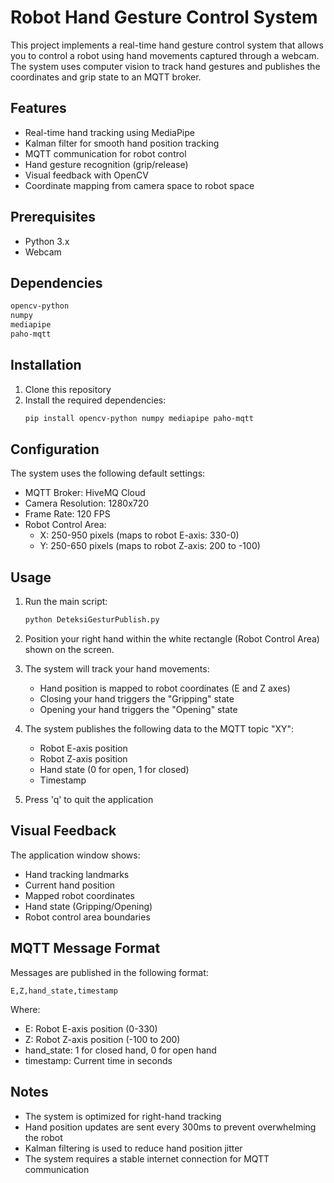 # Robot Hand Gesture Control System

This project implements a real-time hand gesture control system that allows you to control a robot using hand movements captured through a webcam. The system uses computer vision to track hand gestures and publishes the coordinates and grip state to an MQTT broker.

## Features

- Real-time hand tracking using MediaPipe
- Kalman filter for smooth hand position tracking
- MQTT communication for robot control
- Hand gesture recognition (grip/release)
- Visual feedback with OpenCV
- Coordinate mapping from camera space to robot space

## Prerequisites

- Python 3.x
- Webcam

## Dependencies

```bash
opencv-python
numpy
mediapipe
paho-mqtt
```

## Installation

1. Clone this repository
2. Install the required dependencies:
   ```bash
   pip install opencv-python numpy mediapipe paho-mqtt
   ```

## Configuration

The system uses the following default settings:

- MQTT Broker: HiveMQ Cloud
- Camera Resolution: 1280x720
- Frame Rate: 120 FPS
- Robot Control Area: 
  - X: 250-950 pixels (maps to robot E-axis: 330-0)
  - Y: 250-650 pixels (maps to robot Z-axis: 200 to -100)

## Usage

1. Run the main script:
   ```bash
   python DeteksiGesturPublish.py
   ```

2. Position your right hand within the white rectangle (Robot Control Area) shown on the screen.

3. The system will track your hand movements:
   - Hand position is mapped to robot coordinates (E and Z axes)
   - Closing your hand triggers the "Gripping" state
   - Opening your hand triggers the "Opening" state

4. The system publishes the following data to the MQTT topic "XY":
   - Robot E-axis position
   - Robot Z-axis position
   - Hand state (0 for open, 1 for closed)
   - Timestamp

5. Press 'q' to quit the application

## Visual Feedback

The application window shows:
- Hand tracking landmarks
- Current hand position
- Mapped robot coordinates
- Hand state (Gripping/Opening)
- Robot control area boundaries

## MQTT Message Format

Messages are published in the following format:
```
E,Z,hand_state,timestamp
```
Where:
- E: Robot E-axis position (0-330)
- Z: Robot Z-axis position (-100 to 200)
- hand_state: 1 for closed hand, 0 for open hand
- timestamp: Current time in seconds

## Notes

- The system is optimized for right-hand tracking
- Hand position updates are sent every 300ms to prevent overwhelming the robot
- Kalman filtering is used to reduce hand position jitter
- The system requires a stable internet connection for MQTT communication 